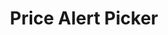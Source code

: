 ---
  id: "287"
  fieldLayoutId: "89"
  uid: "e55fb81d-350d-415a-9691-61882244dc9d"
  enabled: "1"
  archived: "0"
  dateCreated: "2017-11-29 05:46:03"
  dateUpdated: "2019-01-28 02:47:19"
  siteSettingsId: "287"
  slug: "dynamic-price-alert-picker"
  siteId: "1"
  uri: "patterns/ios/entry/dynamic-price-alert-picker"
  enabledForSite: "1"
  sectionId: "2"
  typeId: "2"
  authorId: "1"
  postdateCreated: "2017-11-29 05:46:00"
  expirydateCreated: null
  contentId: "287"
  title: "Price Alert Picker"
  field_allColorsComputed: null
  field_allColorsComputedIllustration: null
  field_allColorsComputedThumbnail: null
  field_appDescription: null
  field_appDescriptionSentiment: null
  field_audio: "0"
  field_authorFaq: null
  field_bgThumbPosition: "center center"
  field_body: null
  field_captureSize: null
  field_categoriesRaw: "keeping context,"
  field_categoryInPlainText: null
  field_coldThumbTransform: null
  field_colorPalette: null
  field_contributorName: null
  field_contributorUrl: null
  field_coverColor: null
  field_dominantColor: null
  field_externalContributor: "0"
  field_fetchWebsiteData: null
  field_fullName: null
  field_gfycatSource: "RegalGreatAlpineroadguidetigerbeetle"
  field_gif: "1"
  field_gumletUrl: null
  field_gumletUrlNoPreParse: null
  field_howHelps: "<p><strong>Keeping Context. </strong></p>\n<p>Coinbase users don't need to memorize the exact price of the cryptocurrency when they want to set an alert. Since the picker provides the price of the coin in real time, the user only needs to directly go into this view and dial into the desired value (above or below the current price) to set a price alert.</p>\n<p>This type of solutions are helpful when the there's a fragile context, that requires memorization and re-navigation.</p>"
  field_howWorks: "<p>Coinbase users can set price alerts to monitor the value changes of cryptocurrencies like Bitcoin and Ethereum. When setting an alert from the iOS app, users are presented with a custom bottom sheet/menu. </p>\n<p>The sheet has a range picker that resembles an analogue FM radio dial. The picker is set exactly at the current price of the selected cryptocurrency. The user can dial the price by swiping the through the picker and the UI has a couple of labels that will individually turn into bold blue if the selected price is above or below the current price.</p>"
  field_iconColors: null
  field_iconComputedColors: null
  field_illustrationSource: null
  field_imagePathRaw: ""
  field_imageTextOcr: null
  field_depthArticleBody: null
  field_lpSentimentScore: null
  field_lpUrl: null
  field_mediaEmbed: null
  field_mobileId: null
  field_mobileShotSrc: null
  field_newsObject: null
  field_pageFetchJsonString: null
  field_patternSrc: "Coinbase"
  field_platformRaw: "iOS"
  field_qualityDescription: null
  field_rawResponse: null
  field_readingDuration: null
  field_readingDurationSeconds: null
  field_readingEaseLevel: null
  field_readingEaseScore: null
  field_references: null
  field_screenshotColors: null
  field_screenshotComputedColors: null
  field_sourceFromArchive: null
  field_strategyDescription: null
  field_thumbColors: null
  field_thumbVideoUrl: "c1mkd"
  field_webDescription: null
  field_webTitle: null
  field_what: "<p>This is a solution found in the Coinbase app. It allows users to select the value for a cryptocurrency price without losing the context of the current price for that specific cryptocurrency.</p>"
  root: null
  lft: null
  rgt: null
  level: null
  structureId: null
  layout: layouts/post.njk
---